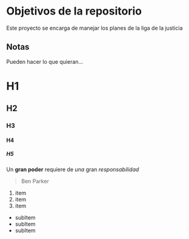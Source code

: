 # Objetivos de la repositorio

Este proyecto se encarga de manejar los planes de la liga de la justicia


## Notas
Pueden hacer lo que quieran...


# H1
## H2
### H3
#### H4
##### H5

Un **gran poder** requiere de _una_ gran *responsabilidad*
> Ben Parker
1. item
2. item
3. item
  * subItem
  * subItem
  * subItem
